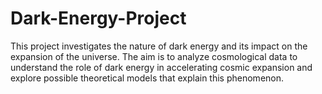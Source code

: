 # Dark-Energy-Project
This project investigates the nature of dark energy and its impact on the expansion of the universe. The aim is to analyze cosmological data to understand the role of dark energy in accelerating cosmic expansion and explore possible theoretical models that explain this phenomenon.

